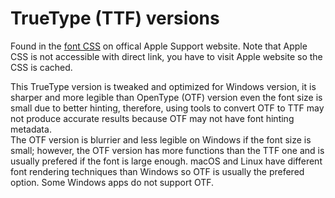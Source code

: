 # TrueType (TTF) versions
Found in the [font CSS](https://www.apple.com/wss/fonts) on offical Apple Support website. Note that Apple CSS is not accessible with direct link, you have to visit Apple website so the CSS is cached.

This TrueType version is tweaked and optimized for Windows version, it is sharper and more legible than OpenType (OTF) version even the font size is small due to better hinting, therefore, using tools to convert OTF to TTF may not produce accurate results because OTF may not have font hinting metadata.  
The OTF version is blurrier and less legible on Windows if the font size is small; however, the OTF version has more functions than the TTF one and is usually prefered if the font is large enough. macOS and Linux have different font rendering techniques than Windows so OTF is usually the prefered option. Some Windows apps do not support OTF.
